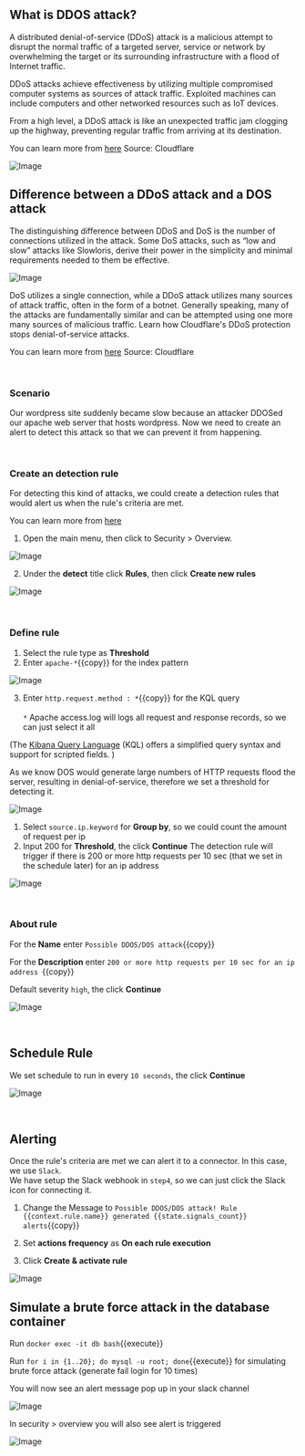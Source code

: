 ## What is DDOS attack?

A distributed denial-of-service (DDoS) attack is a malicious attempt to disrupt the normal traffic of a targeted server, service or network by overwhelming the target or its surrounding infrastructure with a flood of Internet traffic.

DDoS attacks achieve effectiveness by utilizing multiple compromised computer systems as sources of attack traffic. Exploited machines can include computers and other networked resources such as IoT devices.

From a high level, a DDoS attack is like an unexpected traffic jam clogging up the highway, preventing regular traffic from arriving at its destination.

You can learn more from [here](https://www.cloudflare.com/learning/ddos/what-is-a-ddos-attack/)
Source: Cloudflare

![Image](./assets/ddos.png)
<br/>

## Difference between a DDoS attack and a DOS attack

The distinguishing difference between DDoS and DoS is the number of connections utilized in the attack. Some DoS attacks, such as “low and slow” attacks like Slowloris, derive their power in the simplicity and minimal requirements needed to them be effective.

![Image](./assets/dos.png)

DoS utilizes a single connection, while a DDoS attack utilizes many sources of attack traffic, often in the form of a botnet. Generally speaking, many of the attacks are fundamentally similar and can be attempted using one more many sources of malicious traffic. Learn how Cloudflare's DDoS protection stops denial-of-service attacks.

You can learn more from [here](https://www.cloudflare.com/zh-cn/learning/ddos/glossary/denial-of-service/)
Source: Cloudflare

<br/>

### Scenario

Our wordpress site suddenly became slow because an attacker DDOSed our apache web server that hosts wordpress. Now we need to create an alert to detect this attack so that we can prevent it from happening.

<br/>

### Create an detection rule

For detecting this kind of attacks, we could create a detection rules that would alert us when the rule's criteria are met.

You can learn more from [here](https://www.elastic.co/guide/en/security/current/rules-ui-create.html#rules-ui-create)

1. Open the main menu, then click to Security > Overview.

![Image](./assets/sec_menu.png)

2. Under the **detect** title click **Rules**, then click **Create new rules**

![Image](./assets/new_rule.png)

<br/>

### Define rule

1. Select the rule type as **Threshold**
2. Enter `apache-*`{{copy}} for the index pattern

![Image](./assets/rule_2.png)

3. Enter `http.request.method : *`{{copy}} for the KQL query
   <br/>
   <br/>
   `*` Apache access.log will logs all request and response records, so we can just select it all
   <br/>

(The [Kibana Query Language](https://www.elastic.co/guide/en/kibana/7.15/kuery-query.html) (KQL) offers a simplified query syntax and support for scripted fields. )

As we know DOS would generate large numbers of HTTP requests flood the server, resulting in denial-of-service, therefore we set a threshold for detecting it.

![Image](./assets/http_flood.png)

1. Select `source.ip.keyword` for **Group by**, so we could count the amount of request per ip
2. Input 200 for **Threshold**, the click **Continue**
   The detection rule will trigger if there is 200 or more http requests per 10 sec (that we set in the schedule later) for an ip address

![Image](./assets/rule_2_2.png)

<br/>

### About rule

For the **Name** enter `Possible DDOS/DOS attack`{{copy}}

For the **Description** enter `200 or more http requests per 10 sec for an ip address `{{copy}}

Default severity `high`, the click **Continue**

![Image](./assets/rule_2_3.png)

<br/>

## Schedule Rule

We set schedule to run in every `10 seconds`, the click **Continue**

![Image](./assets/rule_2_4.png)

<br/>

## Alerting

Once the rule's criteria are met we can alert it to a connector. In this case, we use `Slack`.
<br/>
We have setup the Slack webhook in `step4`, so we can just click the Slack icon for connecting it.
<br/>

1. Change the Message to `Possible DDOS/DOS attack! Rule {{context.rule.name}} generated {{state.signals_count}} alerts`{{copy}}

2. Set **actions frequency** as **On each rule execution**

3. Click **Create & activate rule**

![Image](./assets/rule_2_5.png)

## Simulate a brute force attack in the database container

Run `docker exec -it db bash`{{execute}}

Run `for i in {1..20}; do mysql -u root; done`{{execute}} for simulating brute force attack (generate fail login for 10 times)

You will now see an alert message pop up in your slack channel

![Image](./assets/slack_5.png)

In security > overview you will also see alert is triggered

![Image](./assets/slack_6.png)
